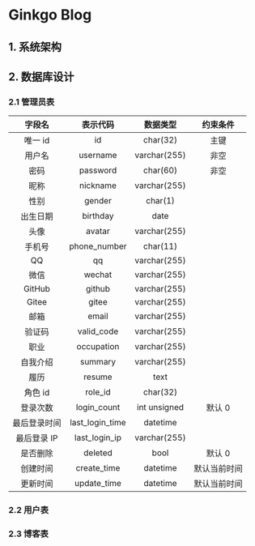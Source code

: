 # Ginkgo Blog

## 1. 系统架构



## 2. 数据库设计

### 2.1 管理员表

|    字段名    |    表示代码     |   数据类型   |   约束条件   |
| :----------: | :-------------: | :----------: | :----------: |
|   唯一 id    |       id        |   char(32)   |     主键     |
|    用户名    |    username     | varchar(255) |     非空     |
|     密码     |    password     |   char(60)   |     非空     |
|     昵称     |    nickname     | varchar(255) |              |
|     性别     |     gender      |   char(1)    |              |
|   出生日期   |    birthday     |     date     |              |
|     头像     |     avatar      | varchar(255) |              |
|    手机号    |  phone_number   |   char(11)   |              |
|      QQ      |       qq        | varchar(255) |              |
|     微信     |     wechat      | varchar(255) |              |
|    GitHub    |     github      | varchar(255) |              |
|    Gitee     |      gitee      | varchar(255) |              |
|     邮箱     |      email      | varchar(255) |              |
|    验证码    |   valid_code    | varchar(255) |              |
|     职业     |   occupation    | varchar(255) |              |
|   自我介绍   |     summary     | varchar(255) |              |
|     履历     |     resume      |     text     |              |
|   角色 id    |     role_id     |   char(32)   |              |
|   登录次数   |   login_count   | int unsigned |    默认 0    |
| 最后登录时间 | last_login_time |   datetime   |              |
| 最后登录 IP  |  last_login_ip  | varchar(255) |              |
|   是否删除   |     deleted     |     bool     |    默认 0    |
|   创建时间   |   create_time   |   datetime   | 默认当前时间 |
|   更新时间   |   update_time   |   datetime   | 默认当前时间 |

### 2.2 用户表





### 2.3 博客表


